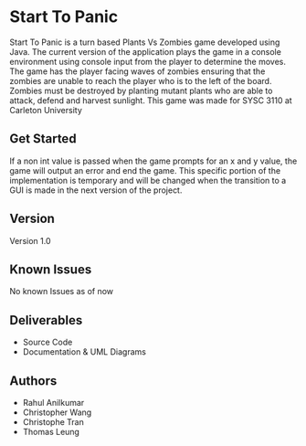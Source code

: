 # Start To Panic

Start To Panic is a turn based Plants Vs Zombies game developed using Java. The current version of the application plays the game in a console environment using console input from the player to determine the moves. The game has the player facing waves of zombies ensuring that the zombies are unable to reach the player who is to the left of the board. Zombies must be destroyed by planting mutant plants who are able to attack, defend and harvest sunlight. This game was made for SYSC 3110 at Carleton University

## Get Started

If a non int value is passed when the game prompts for an x and y value, the game will output an error and end the game. This specific portion of the implementation is temporary and will be changed when the transition to a GUI is made in the next version of the project. 

## Version

Version 1.0 

## Known Issues

No known Issues as of now

## Deliverables

* Source Code
* Documentation & UML Diagrams

## Authors

* Rahul Anilkumar
* Christopher Wang
* Christophe Tran
* Thomas Leung
